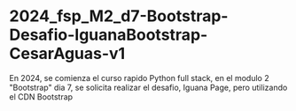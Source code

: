 # 2024_fsp_M2_d7-Bootstrap-Desafio-IguanaBootstrap-CesarAguas-v1
En 2024, se comienza el curso rapido Python full stack, en el modulo 2 "Bootstrap" dia 7, se solicita realizar el desafio, Iguana Page, pero utilizando el CDN Bootstrap
